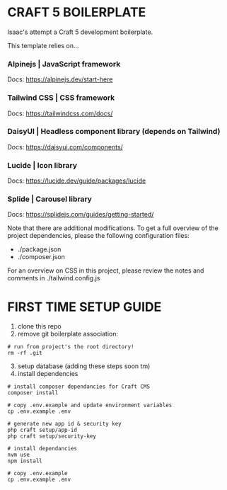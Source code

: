 # CRAFT 5 BOILERPLATE

Isaac's attempt a Craft 5 development boilerplate.

This template relies on...

### Alpinejs | JavaScript framework
Docs: https://alpinejs.dev/start-here
### Tailwind CSS | CSS framework
Docs: https://tailwindcss.com/docs/
### DaisyUI | Headless component library (depends on Tailwind)
Docs: https://daisyui.com/components/
### Lucide | Icon library
Docs: https://lucide.dev/guide/packages/lucide
### Splide | Carousel library
Docs: https://splidejs.com/guides/getting-started/

Note that there are additional modifications. To get a full overview of the project dependencies, please the following configuration files:

- ./package.json
- ./composer.json

For an overview on CSS in this project, please review the notes and comments in ./tailwind.config.js

# FIRST TIME SETUP GUIDE
1. clone this repo
2. remove git boilerplate association:
```
# run from project's the root directory!
rm -rf .git
```
3. setup database (adding these steps soon tm)
4. install dependencies
```
# install composer dependancies for Craft CMS
composer install

# copy .env.example and update environment variables
cp .env.example .env

# generate new app id & security key
php craft setup/app-id
php craft setup/security-key

# install dependancies
nvm use
npm install

# copy .env.example
cp .env.example .env
```